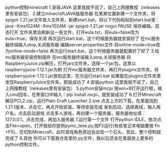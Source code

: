 python控制minecraft
1.安装JAVA
这里我就不说了，自己上网搜教程（releases里有安装包）
2.建立minecraftJAVA版服务器
在某某位置新建一个文件夹，将spigot-1.21.jar文件放入文件夹，新建start.bat，将以下代码粘贴到start.bat里：
java -Xms1024M -Xmx1024M -jar spigot-1.21.jar nogui
PAUSE
保存编辑，双击打开
文件夹里会刷新出一些文件，打开eula.txt，将eula=false改为eula=true，保存关闭
再次运行start.bat，这个时候服务器就安装好了
在mc服务器终端输入stop,关闭服务器
编辑server.properties文件
将online-mode=true改为online-mode=false
再次运行start.bat，这个时候服务器就配置好了好了
3.给mc服务器安装控制插件
在mc服务器终端输入stop,关闭服务器
将RaspberryJuice.zip解压，打开jars文件夹，选择一个jar包，这里以raspberryjuice-1.12.1.jar为例
打开mc服务器文件夹，再打开plugins文件夹，将raspberryjuice-1.12.1.jar放到这里，在次运行start.bat
如果能在plugins文件夹里发现RaspberryJuice文件夹，那就成功了
4.安装python
这里我就不说了，自己上网搜教程（releases里有安装包）
5.python安装mcpi
按win+R打开运行框，输入cmd回车，在黑窗口中输入：pip install mcpi，就安装成功了
6.打开Minecraft
解压PCL2.zip，运行Plain Craft Launcher 2.exe
点击上方的下载，在里面找到1.21.1版本，点击它，再点开始安装，等待安装完成
来到启动，选择离线，输入用户名，点击启动游戏
点击多人游戏，再创建一个服务器，服务器地址填：127.0.0.1，点击完成，再加入服务器
7.运行第一个文件
打开python IDLE，依次点击File>open，打开我给你提供pymc_texe.py,按F5运行(有些笔记本电脑要按 Fn +F5)，在切到Minecraft，此时游戏角色旁边会出现一个石头，至此，整个控制就完成了
8.其他
你可以下载我仓库里的.py文件，我以后还会在里面放上更多的python控制文件。
